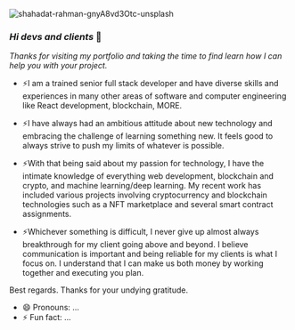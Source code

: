 
![shahadat-rahman-gnyA8vd3Otc-unsplash](https://user-images.githubusercontent.com/104654833/179471386-57ae3e65-7189-4d33-bbe3-75eb0ac1ce7a.jpg)
### _Hi devs and clients_ 👋
_Thanks for visiting my portfolio and taking the time to find learn how I can help you with your project._

- ⚡I am a trained senior full stack developer and have diverse skills and experiences in many other areas of software and computer engineering like React development, blockchain, MORE.

- ⚡I have always had an ambitious attitude about new technology and embracing the challenge of learning something new. It feels good to always strive to push my limits of whatever is possible.


- ⚡With that being said about my passion for technology, I have the intimate knowledge of everything web development, blockchain and crypto, and machine learning/deep learning. My recent work has included various projects involving cryptocurrency and blockchain technologies such as a NFT marketplace and several smart contract assignments.

- ⚡Whichever something is difficult, I never give up almost always breakthrough for my client going above and beyond. I believe communication is important and being reliable for my clients is what I focus on. I understand that I can make us both money by working together and executing you plan.

Best regards.
Thanks for your undying gratitude.
- 😄 Pronouns: ...
- ⚡ Fun fact: ...
<!--
**sallamy2580/sallamy2580** is a ✨ _special_ ✨ repository because its `README.md` (this file) appears on your GitHub profile.

Here are some ideas to get you started:

- 🔭 I’m currently working on ...
- 🌱 I’m currently learning ...
- 👯 I’m looking to collaborate on ...
- 🤔 I’m looking for help with ...
- 💬 Ask me about ...
- 📫 How to reach me: ...
- 😄 Pronouns: ...
- ⚡ Fun fact: ...
-->
